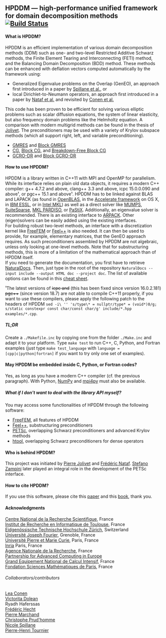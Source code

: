 ## HPDDM — high-performance unified framework for domain decomposition methods [![Build Status](https://travis-ci.org/hpddm/hpddm.svg?branch=master)](https://travis-ci.org/hpddm/hpddm)

#### What is HPDDM?
HPDDM is an efficient implementation of various domain decomposition methods (DDM) such as one- and two-level Restricted Additive Schwarz methods, the Finite Element Tearing and Interconnecting (FETI) method, and the Balancing Domain Decomposition (BDD) method. These methods can be enhanced with deflation vectors computed automatically by the framework using:
* Generalized Eigenvalue problems on the Overlap (GenEO), an approach first introduced in a paper by [Spillane et al.](http://link.springer.com/article/10.1007%2Fs00211-013-0576-y#page-1), or
* local Dirichlet-to-Neumann operators, an approach first introduced in a paper by [Nataf et al.](http://epubs.siam.org/doi/abs/10.1137/100796376) and revisited by [Conen et al.](http://www.sciencedirect.com/science/article/pii/S0377042714001800)

This code has been proven to be efficient for solving various elliptic problems such as scalar diffusion equations, the system of linear elasticity, but also frequency domain problems like the Helmholtz equation. A comparison with modern multigrid methods can be found in the thesis of [Jolivet](http://jolivet.perso.enseeiht.fr/thesis.pdf). The preconditioners may be used with a variety of Krylov subspace methods (which all support right, left, and variable preconditioning).
* [GMRES](http://epubs.siam.org/doi/abs/10.1137/0907058) and [Block GMRES](http://www.sam.math.ethz.ch/~mhg/pub/delhipap.pdf)
* [CG](http://nvlpubs.nist.gov/nistpubs/jres/049/jresv49n6p409_A1b.pdf), [Block CG](http://www.sciencedirect.com/science/article/pii/0024379580902475), and [Breakdown-Free Block CG](http://link.springer.com/article/10.1007/s10543-016-0631-z)
* [GCRO-DR](http://epubs.siam.org/doi/abs/10.1137/040607277) and [Block GCRO-DR](http://dl.acm.org/citation.cfm?id=3014927)

#### How to use HPDDM?
HPDDM is a library written in C++11 with MPI and OpenMP for parallelism. While its interface relies on plain old data objects, it requires a modern C++ compiler: g++ 4.7.2 and above, clang++ 3.3 and above, icpc 15.0.0.090 and above&#185;, or pgc++ 15.1 and above&#185;. HPDDM has to be linked against BLAS and LAPACK (as found in [OpenBLAS](http://www.openblas.net/), in the [Accelerate framework](https://developer.apple.com/library/ios/documentation/Accelerate/Reference/AccelerateFWRef/_index.html) on OS X, in [IBM ESSL](http://www-03.ibm.com/systems/power/software/essl/), or in [Intel MKL](https://software.intel.com/en-us/intel-mkl)) as well as a direct solver like [MUMPS](http://mumps.enseeiht.fr/), [SuiteSparse](http://faculty.cse.tamu.edu/davis/suitesparse.html), [MKL PARDISO](https://software.intel.com/en-us/articles/intel-mkl-pardiso), or [PaStiX](http://pastix.gforge.inria.fr/). Additionally, an eigenvalue solver is recommended. There is an existing interface to [ARPACK](http://www.caam.rice.edu/software/ARPACK/). Other (eigen)solvers can be easily added using the existing interfaces.  
For building robust two-level methods, an interface with a discretization kernel like [FreeFEM](https://freefem.org/) or [Feel++](http://www.feelpp.org/) is also needed. It can then be used to provide, for example, elementary matrices, that the GenEO approach requires. As such preconditioners assembled by HPDDM are not algebraic, unless only looking at one-level methods. Note that for substructuring methods, this is more of a limitation of the mathematical approach than of HPDDM itself.  
If you need to generate the documentation, you first have to retrieve [NaturalDocs](http://www.naturaldocs.org/download/version1.52.html). Then, just type in the root of the repository `NaturalDocs --input include --output HTML doc --project doc`. The list of available options can be found in this [cheat sheet](https://github.com/hpddm/hpddm/raw/master/doc/cheatsheet.pdf).

&#185;The latest versions of ~~icpc and~~ (this has been fixed since version 16.0.2.181) ~~pgc++~~ (since version 18.7) are not able to compile C++11 properly, if you want to use these compilers, please apply the following patch to the headers of HPDDM `sed -i\ '' 's/type\* = nullptr/type* = (void*)0/g; s/static constexpr const char/const char/g' include/*.hpp examples/*.cpp`.  

##### TL;DR
Create a `./Makefile.inc` by copying one from the folder `./Make.inc` and adapt it to your platform. Type `make test` to run C++, C, Python, and Fortran examples (just type `make test_language` with `language = [cpp|c|python|fortran]` if you want to try only one set of examples).

#### May HPDDM be embedded inside C, Python, or Fortran codes?
Yes, as long as you have a modern C++ compiler (cf. the previous paragraph). With Python, [NumPy](http://www.numpy.org/) and [mpi4py](https://bitbucket.org/mpi4py/) must also be available.

##### What if I don't want to deal with the library API myself?
You may access some functionalities of HPDDM through the following software:
* [FreeFEM](https://freefem.org/), all features of HPDDM
* [Feel++](http://www.feelpp.org/), substructuring preconditioners
* [PETSc](http://www.mcs.anl.gov/petsc/), overlapping Schwarz preconditioners and advanced Krylov methods
* [htool](https://github.com/PierreMarchand20/htool), overlapping Schwarz preconditioners for dense operators

#### Who is behind HPDDM?
This project was initiated by [Pierre Jolivet](http://jolivet.perso.enseeiht.fr/) and [Frédéric Nataf](https://www.ljll.math.upmc.fr/nataf/). [Stefano Zampini](https://www.researchgate.net/profile/Stefano_Zampini) later played an integral role in the development of the PETSc interface.

#### How to cite HPDDM?
If you use this software, please cite this [paper](http://dl.acm.org/citation.cfm?doid=2503210.2503212) and this [book](http://www.siam.org/books/ot144/), thank you.

#### Acknowledgments
[Centre National de la Recherche Scientifique](http://www.cnrs.fr/index.php), France  
[Institut de Recherche en Informatique de Toulouse](http://www.irit.fr/?lang=en), France  
[Eidgenössische Technische Hochschule Zürich](https://www.ethz.ch/), Switzerland  
[Université Joseph Fourier](https://www.ujf-grenoble.fr/?language=en), Grenoble, France  
[Université Pierre et Marie Curie](http://www.upmc.fr/), Paris, France  
[Inria](http://www.inria.fr/en/) Paris, France  
[Agence Nationale de la Recherche](http://www.agence-nationale-recherche.fr/), France  
[Partnership for Advanced Computing in Europe](http://www.prace-ri.eu/)  
[Grand Equipement National de Calcul Intensif](http://www.genci.fr/en), France  
[Fondation Sciences Mathématiques de Paris](http://www.sciencesmaths-paris.fr/en/), France

###### Collaborators/contributors
[Lea Conen](https://de.linkedin.com/in/lea-conen)  
[Victorita Dolean](http://www.victoritadolean.com/)  
Ryadh Haferssas  
[Frédéric Hecht](https://www.ljll.math.upmc.fr/hecht/)  
[Pierre Marchand](https://www.ljll.math.upmc.fr/marchandp/)  
[Christophe Prud'homme](https://github.com/prudhomm)  
[Nicole Spillane](http://www.cmap.polytechnique.fr/~spillane/)  
[Pierre-Henri Tournier](https://www.researchgate.net/profile/Pierre-Henri_Tournier)
